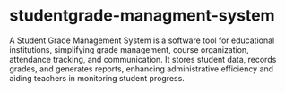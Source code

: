# studentgrade-managment-system
 A Student Grade Management System is a software tool for educational institutions, simplifying grade management, course organization, attendance tracking, and communication. It stores student data, records grades, and generates reports, enhancing administrative efficiency and aiding teachers in monitoring student progress.
